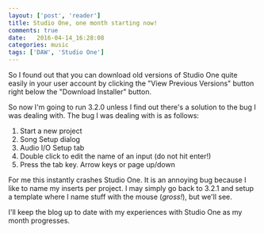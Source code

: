 ```yaml
---
layout: ['post', 'reader']
title: Studio One, one month starting now!
comments: true
date:   2016-04-14_16:28:08 
categories: music
tags: ['DAW', 'Studio One']
---
```


So I found out that you can download old versions of Studio One quite easily in your user account by clicking the "View Previous Versions" button right below the "Download Installer" button.

So now I'm going to run 3.2.0 unless I find out there's a solution to the bug I was dealing with. The bug I was dealing with is as follows:

<!--more-->

1. Start a new project
2. Song Setup dialog
3. Audio I/O Setup tab
4. Double click to edit the name of an input (do not hit enter!)
5. Press the tab key. Arrow keys or page up/down

For me this instantly crashes Studio One. It is an annoying bug because I like to name my inserts per project. I may simply go back to 3.2.1 and setup a template where I name stuff with the mouse (_gross!_), but we'll see.

I'll keep the blog up to date with my experiences with Studio One as my month progresses.
